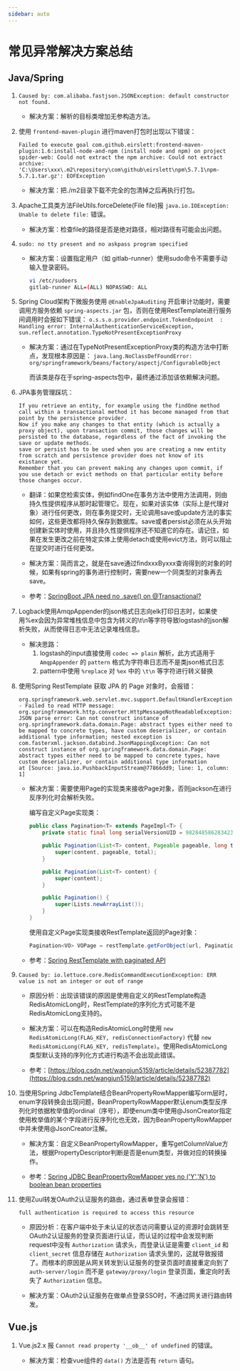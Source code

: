 ```yaml
---
sidebar: auto
---
```

# 常见异常解决方案总结

## Java/Spring

1. `Caused by: com.alibaba.fastjson.JSONException: default constructor not found.`

    - 解决方案：解析的目标类增加无参构造方法。

1. 使用 `frontend-maven-plugin` 进行maven打包时出现以下错误：

    `Failed to execute goal com.github.eirslett:frontend-maven-plugin:1.6:install-node-and-npm (install node and npm) on project spider-web: Could not extract the npm archive: Could not extract archive: 'C:\Users\xxx\.m2\repository\com\github\eirslett\npm\5.7.1\npm-5.7.1.tar.gz': EOFException`

    - 解决方案：把./m2目录下载不完全的包清掉之后再执行打包。

1. Apache工具类方法FileUtils.forceDelete(File file)报 `java.io.IOException: Unable to delete file:` 错误。

    - 解决方案：检查file的路径是否是绝对路径，相对路径有可能会出问题。

1. `sudo: no tty present and no askpass program specified`

    - 解决方案：设置指定用户（如 gitlab-runner）使用sudo命令不需要手动输入登录密码。
        ```bash
        vi /etc/sudoers
        gitlab-runner ALL=(ALL) NOPASSWD: ALL
        ```

1. Spring Cloud架构下微服务使用 `@EnableJpaAuditing` 开启审计功能时，需要调用方服务依赖 `spring-aspects.jar` 包，否则在使用RestTemplate进行服务间调用时会报如下错误：
    `o.s.s.o.provider.endpoint.TokenEndpoint  : Handling error: InternalAuthenticationServiceException, sun.reflect.annotation.TypeNotPresentExceptionProxy`

    - 解决方案：通过在TypeNotPresentExceptionProxy类的构造方法中打断点，发现根本原因是：
        `java.lang.NoClassDefFoundError: org/springframework/beans/factory/aspectj/ConfigurableObject`

        而该类是存在于spring-aspects包中，最终通过添加该依赖解决问题。

1. JPA事务管理踩坑：
    ```
    If you retrieve an entity, for example using the findOne method call within a transactional method it has become managed from that point by the persistence provider.
    Now if you make any changes to that entity (which is actually a proxy object), upon transaction commit, those changes will be persisted to the database, regardless of the fact of invoking the save or update methods.
    save or persist has to be used when you are creating a new entity from scratch and persistence provider does not know of its existance yet.
    Remember that you can prevent making any changes upon commit, if you use detach or evict methods on that particular entity before those changes occur.
    ```

    - 翻译：如果您检索实体，例如findOne在事务方法中使用方法调用，则由持久性提供程序从那时起管理它。现在，如果对该实体（实际上是代理对象）进行任何更改，则在事务提交时，无论调用save或update方法的事实如何，这些更改都将持久保存到数据库。save或者persist必须在从头开始创建新实体时使用，并且持久性提供程序还不知道它的存在。请记住，如果在发生更改之前在特定实体上使用detach或使用evict方法，则可以阻止在提交时进行任何更改。

    - 解决方案：简而言之，就是在save通过findxxxByxxx查询得到的对象的时候，如果有spring的事务进行控制时，需要new一个同类型的对象再去save。

    - 参考：[SpringBoot JPA need no .save() on @Transactional?](https://stackoverflow.com/questions/46708063/springboot-jpa-need-no-save-on-transactional)

1. Logback使用AmqpAppender的json格式日志向elk打印日志时，如果使用%ex会因为异常堆栈信息中包含为转义的\t\n等字符导致logstash的json解析失败，从而使得日志中无法记录堆栈信息。

    - 解决思路：
        1. logstash的input直接使用 `codec => plain` 解析，此方式适用于 `AmqpAppender` 的 `pattern` 格式为字符串日志而不是类json格式日志
        2. pattern中使用 `%replace` 对 `%ex` 中的 `\t\n` 等字符进行转义替换

1. 使用Spring RestTemplate 获取 JPA 的 Page 对象时，会报错：
    ```
    org.springframework.web.servlet.mvc.support.DefaultHandlerExceptionResolver - Failed to read HTTP message: org.springframework.http.converter.HttpMessageNotReadableException: JSON parse error: Can not construct instance of org.springframework.data.domain.Page: abstract types either need to be mapped to concrete types, have custom deserializer, or contain additional type information; nested exception is com.fasterxml.jackson.databind.JsonMappingException: Can not construct instance of org.springframework.data.domain.Page: abstract types either need to be mapped to concrete types, have custom deserializer, or contain additional type information
    at [Source: java.io.PushbackInputStream@77866dd9; line: 1, column: 1]
    ```

    - 解决方案：需要使用Page的实现类来接收Page对象，否则jackson在进行反序列化时会解析失败。

        编写自定义Page实现类：

        ```Java
        public class Pagination<T> extends PageImpl<T> {
            private static final long serialVersionUID = 982848586283423960L;

            public Pagination(List<T> content, Pageable pageable, long total) {
                super(content, pageable, total);
            }

            public Pagination(List<T> content) {
                super(content);
            }

            public Pagination() {
                super(Lists.newArrayList());
            }
        }
        ```

        使用自定义Page实现类接收RestTemplate返回的Page对象：

        ```Java
        Pagination<VO> VOPage = restTemplate.getForObject(url, Pagination.class);
        ```

    - 参考：[Spring RestTemplate with paginated API](https://stackoverflow.com/questions/34647303/spring-resttemplate-with-paginated-api)

1. `Caused by: io.lettuce.core.RedisCommandExecutionException: ERR value is not an integer or out of range`

    - 原因分析：出现该错误的原因是使用自定义的RestTemplate构造RedisAtomicLong时，RestTemplate的序列化方式可能不是RedisAtomicLong支持的。

    - 解决方案：可以在构造RedisAtomicLong时使用 `new RedisAtomicLong(FLAG_KEY, redisConnectionFactory)` 代替 `new RedisAtomicLong(FLAG_KEY, redisTemplate)`。使用RedisAtomicLong类型默认支持的序列化方式进行构造不会出现此错误。

    - 参考：[https://blog.csdn.net/wangjun5159/article/details/52387782](https://blog.csdn.net/wangjun5159/article/details/52387782)

1. 当使用Spring JdbcTemplate结合BeanPropertyRowMapper编写orm层时，enum字段转换会出现问题，BeanPropertyRowMapper默认enum类型反序列化时依据枚举值的ordinal（序号），即使enum类中使用@JsonCreator指定使用枚举值的某个字段进行反序列化也无效，因为BeanPropertyRowMapper中并未使用@JsonCreator注解。

    - 解决方案：自定义BeanPropertyRowMapper，重写getColumnValue方法，根据PropertyDescriptor判断是否是enum类型，并做对应的转换操作。

    - 参考：[Spring JDBC BeanPropertyRowMapper yes no ('Y','N') to boolean bean properties](https://stackoverflow.com/questions/15411843/spring-jdbc-beanpropertyrowmapper-yes-no-y-n-to-boolean-bean-properties)

1. 使用Zuul转发OAuth2认证服务的路由，通过表单登录会报错：

    `full authentication is required to access this resource`

    - 原因分析：在客户端中处于未认证的状态访问需要认证的资源时会跳转至OAuth2认证服务的登录页面进行认证，而认证的过程中会发现判断request中没有 `Authorization` 请求头，而登录认证是需要 `client_id` 和 `client_secret` 信息存储在 `Authorization` 请求头里的，这就导致报错了。而根本的原因是从网关转发到认证服务的登录页面时直接重定向到了 `auth-server/login` 而不是 `gateway/proxy/login` 登录页面，重定向时丢失了 `Authorization` 信息。

    - 解决方案：OAuth2认证服务在做单点登录SSO时，不通过网关进行路由转发。

## Vue.js

1. Vue.js2.x 报 `Cannot read property '__ob__' of undefined` 的错误。

    - 解决方案：检查vue组件的 `data()` 方法是否有 `return` 语句。